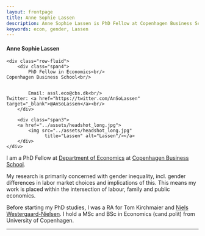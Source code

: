 ```yaml
---
layout: frontpage
title: Anne Sophie Lassen
description: Anne Sophie Lassen is PhD Fellow at Copenhagen Business School.
keywords: econ, gender, Lassen
---
```

<div class="container">
<h4><a name="Contact">Anne Sophie Lassen</a></h4>

    <div class="row-fluid">
        <div class="span4">
            PhD Fellow in Economics<br/>
	Copenhagen Business School<br/>


            Email: assl.eco@cbs.dk<br/>
	Twitter: <a href="https://twitter.com/AnSoLassen" target="_blank">@AnSoLassen</a><br/>
        </div>

        <div class="span3">
        <a href="../assets/headshot_long.jpg">
            <img src="../assets/headshot_long.jpg"
                  title="Lassen" alt="Lassen"/></a>
        </div>
    </div>
</div>



I am a PhD Fellow at <a href="https://www.cbs.dk/en/research/departments-and-centres/department-of-economics/">Department of Economics</a> at <a href="https://www.cbs.dk/en/">Copenhagen Business School</a>. 

My research is primarily concerned with gender inequality, incl. gender differences in labor market choices and implications of this.
This means my work is placed within the intersection of labour, family and 
public economics. 

Before starting my PhD studies, I was a RA for Tom Kirchmaier and <a href="https://www.cbs.dk/en/research/departments-and-centres/department-of-accounting/staff/nwnacc/">Niels Westergaard-Nielsen</a>. 
I hold a MSc 
and BSc in Economics (cand.polit) from University of Copenhagen.

---




